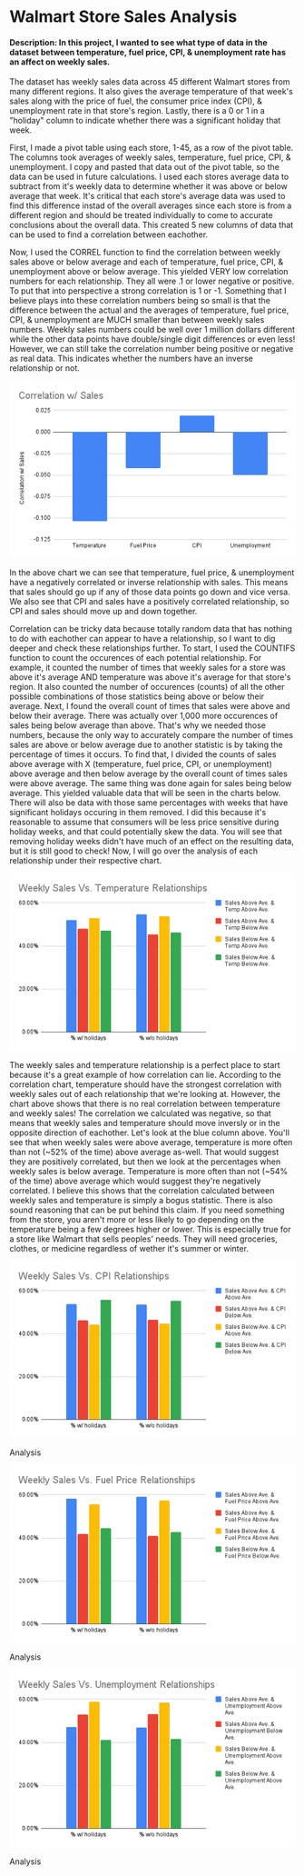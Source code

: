 # Walmart Store Sales Analysis
#### Description:     In this project, I wanted to see what type of data in the dataset between temperature, fuel price, CPI, & unemployment rate has an affect on weekly sales.

The dataset has weekly sales data across 45 different Walmart stores from many different regions. It also gives the average temperature of that week's sales along with the price of fuel, the consumer price index (CPI), & unemployment rate in that store's region. Lastly, there is a 0 or 1 in a "holiday" column to indicate whether there was a significant holiday that week.

First, I made a pivot table using each store, 1-45, as a row of the pivot table. The columns took averages of weekly sales, temperature, fuel price, CPI, & unemployment. I copy and pasted that data out of the pivot table, so the data can be used in future calculations. I used each stores average data to subtract from it's weekly data to determine whether it was above or below average that week. It's critical that each store's average data was used to find this difference instad of the overall averages since each store is from a different region and should be treated individually to come to accurate conclusions about the overall data. This created 5 new columns of data that can be used to find a correlation between eachother. 

Now, I used the CORREL function to find the correlation between weekly sales above or below average and each of temperature, fuel price, CPI, & unemployment above or below average. This yielded VERY low correlation numbers for each relationship. They all were .1 or lower negative or positive. To put that into perspective a strong correlation is 1 or -1. Something that I believe plays into these correlation numbers being so small is that the difference between the actual and the averages of temperature, fuel price, CPI, & unemployment are MUCH smaller than between weekly sales numbers. Weekly sales numbers could be well over 1 million dollars different while the other data points have double/single digit differences or even less! However, we can still take the correlation number being positive or negative as real data. This indicates whether the numbers have an inverse relationship or not.

![Correlation with Sales](https://github.com/SpeeJRodgers2/PortfolioProjects/blob/main/Walmart_Store_Sales_Analysis/Charts/Correlation_w_%20Sales.png)

In the above chart we can see that temperature, fuel price, & unemployment have a negatively correlated or inverse relationship with sales. This means that sales should go up if any of those data points go down and vice versa. We also see that CPI and sales have a positively correlated relationship, so CPI and sales should move up and down together.

Correlation can be tricky data because totally random data that has nothing to do with eachother can appear to have a relationship, so I want to dig deeper and check these relationships further. To start, I used the COUNTIFS function to count the occurences of each potential relationship. For example, it counted the number of times that weekly sales for a store was above it's average AND temperature was above it's average for that store's region. It also counted the number of occurences (counts) of all the other possible combinations of those statistics being above or below their average. Next, I found the overall count of times that sales were above and below their average. There was actually over 1,000 more occurences of sales being below average than above. That's why we needed those numbers, because the only way to accurately compare the number of times sales are above or below average due to another statistic is by taking the percentage of times it occurs. To find that, I divided the counts of sales above average with X (temperature, fuel price, CPI, or unemployment) above average and then below average by the overall count of times sales were above average. The same thing was done again for sales being below average. This yielded valuable data that will be seen in the charts below. There will also be data with those same percentages with weeks that have significant holidays occuring in them removed. I did this because it's reasonable to assume that consumers will be less price sensitive during holiday weeks, and that could potentially skew the data. You will see that removing holiday weeks didn't have much of an effect on the resulting data, but it is still good to check! Now, I will go over the analysis of each relationship under their respective chart.

![Weekly Sales Vs. Temperature Relationships](https://github.com/SpeeJRodgers2/PortfolioProjects/blob/main/Walmart_Store_Sales_Analysis/Charts/Weekly%20Sales%20Vs.%20Temperature%20Relationships.png)

The weekly sales and temperature relationship is a perfect place to start because it's a great example of how correlation can lie. According to the correlation chart, temperature should have the strongest correlation with weekly sales out of each relationship that we're looking at. However, the chart above shows that there is no real correlation between temperature and weekly sales! The correlation we calculated was negative, so that means that weekly sales and temperature should move inversly or in the opposite direction of eachother. Let's look at the blue column above. You'll see that when weekly sales were above average, temperature is more often than not (~52% of the time) above average as-well. That would suggest they are positively correlated, but then we look at the percentages when weekly sales is below average. Temperature is more often than not (~54% of the time) above average which would suggest they're negatively correlated. I believe this shows that the correlation calculated between weekly sales and temperature is simply a bogus statistic. There is also sound reasoning that can be put behind this claim. If you need something from the store, you aren't more or less likely to go depending on the temperature being a few degrees higher or lower. This is especially true for a store like Walmart that sells peoples' needs. They will need groceries, clothes, or medicine regardless of wether it's summer or winter. 

![Weekly Sales Vs. CPI Relationships](https://github.com/SpeeJRodgers2/PortfolioProjects/blob/main/Walmart_Store_Sales_Analysis/Charts/Weekly%20Sales%20Vs.%20CPI%20Relationships.png)

Analysis

![Weekly Sales Vs. Fuel Price Relationships](https://github.com/SpeeJRodgers2/PortfolioProjects/blob/main/Walmart_Store_Sales_Analysis/Charts/Weekly%20Sales%20Vs.%20Fuel%20Price%20Relationships.png)

Analysis

![Weekly Sales Vs. Unemployment Relationships](https://github.com/SpeeJRodgers2/PortfolioProjects/blob/main/Walmart_Store_Sales_Analysis/Charts/Weekly%20Sales%20Vs.%20Unemployment%20Relationships.png)

Analysis
